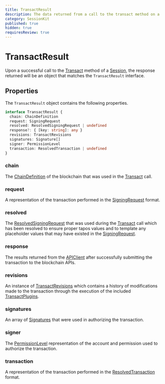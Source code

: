 ```yaml
---
title: TransactResult
description: The data returned from a call to the transact method on a Session
category: SessionKit
published: true
hidden: true
requiresReview: true
---
```


# TransactResult

Upon a successful call to the [Transact](/docs/sessionkit/transact) method of a [Session](/docs/sessionkit/session), the response returned will be an object that matches the `TransactResult` interface.

## Properties

The `TransactResult` object contains the following properties.

```ts
interface TransactResult {
  chain: ChainDefinition
  request: SigningRequest
  resolved: ResolvedSigningRequest | undefined
  response?: { [key: string]: any }
  revisions: TransactRevisions
  signatures: Signature[]
  signer: PermissionLevel
  transaction: ResolvedTransaction | undefined
}
```

### chain

The [ChainDefinition](/docs/utilities/common-library#chaindefinition) of the blockchain that was used in the [Transact](/docs/sessionkit/transact) call.

### request

A representation of the transaction performed in the [SigningRequest](#) format.

### resolved

The [ResolvedSigningRequest](#) that was used during the [Transact](/docs/sessionkit/transact) call which has been resolved to ensure proper tapos values and to template any placeholder values that may have existed in the [SigningRequest](#).

### response

The results returned from the [APIClient](/docs/antelope/api-client) after successfully submitting the transaction to the blockchain APIs.

### revisions

An instance of [TransactRevisions](https://wharfkit.github.io/session/classes/TransactRevisions.html) which contains a history of modifications made to the transaction through the execution of the included [TransactPlugins](/docs/sessionkit/plugin-transact).

### signatures

An array of [Signatures](#) that were used in authorizing the transaction.

### signer

The [PermissionLevel](#) representation of the account and permission used to authorize the transaction.

### transaction

A representation of the transaction performed in the [ResolvedTransaction](#) format.
